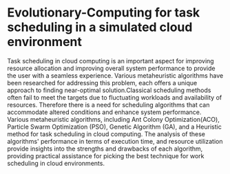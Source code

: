 # Evolutionary-Computing for task scheduling in a simulated cloud environment
Task scheduling in cloud computing is an important aspect for improving resource allocation and improving overall system performance to provide the user with a seamless experience. Various metaheuristic algorithms have been researched for addressing this problem, each offers a unique approach to finding near-optimal solution.Classical scheduling methods often fail to meet the targets due to fluctuating workloads and availability of resources. Therefore there is a need for scheduling algorithms that can accommodate altered conditions and enhance system performance. Various metaheuristic algorithms, including Ant Colony Optimization(ACO), Particle Swarm Optimization (PSO), Genetic Algorithm (GA), and a Heuristic method for task scheduling in cloud computing. The analysis of these algorithms' performance in terms of execution time, and resource utilization provide insights into the strengths and drawbacks of each algorithm, providing practical assistance for picking the best technique for work scheduling in cloud environments.
